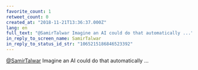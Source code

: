 ```yaml
---
favorite_count: 1
retweet_count: 0
created_at: "2018-11-21T13:36:37.000Z"
lang: en
full_text: "@SamirTalwar Imagine an AI could do that automatically ..."
in_reply_to_screen_name: SamirTalwar
in_reply_to_status_id_str: "1065215186846523392"
---
```


[@SamirTalwar](https://twitter.com/SamirTalwar) Imagine an AI could do that
automatically ...
